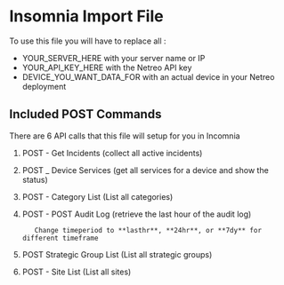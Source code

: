 # Insomnia Import File
To use this file you will have to replace all :
* YOUR_SERVER_HERE with your server name or IP
* YOUR_API_KEY_HERE with the Netreo API key
* DEVICE_YOU_WANT_DATA_FOR with an actual device in your Netreo deployment
## Included POST Commands
There are 6 API calls that this file will setup for you in Incomnia
1. POST - Get Incidents (collect all active incidents)
2. POST _ Device Services (get all services for a device and show the status)
3. POST - Category List (List all categories)
4. POST - POST Audit Log (retrieve the last hour of the audit log)

          Change timeperiod to **lasthr**, **24hr**, or **7dy** for different timeframe
5. POST Strategic Group List (List all strategic groups)
6. POST - Site List (List all sites)
